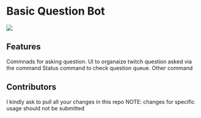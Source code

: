 # Basic Question Bot

![](https://img.shields.io/badge/language-JavaScript-yellow.svg)

## Features
Commnads for asking question. UI to organaize twitch question asked via the command
Status command to check question queue.
Other command

## Contributors
I kindly ask to pull all your changes in this repo
NOTE: changes for specific usage should not be submitted
